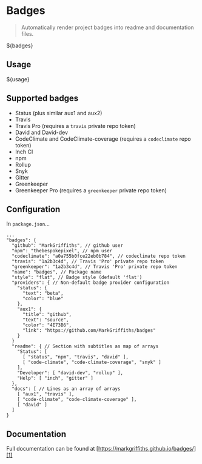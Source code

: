 # Badges

> Automatically render project badges into readme and documentation files.

${badges}

## Usage
${usage}

## Supported badges

- Status (plus similar aux1 and aux2)
- Travis
- Travis Pro (requires a `travis` private repo token)
- David and David-dev
- CodeClimate and CodeClimate-coverage (requires a `codeclimate` repo token)
- Inch CI
- npm
- Rollup
- Snyk
- Gitter
- Greenkeeper
- Greenkeeper Pro (requires a `greenkeeper` private repo token)

## Configuration

In `package.json`...

```
...
"badges": {
  "github": "MarkGriffiths", // github user
  "npm": "thebespokepixel", // npm user
  "codeclimate": "a0a755b0fce22eb0b784", // codeclimate repo token
  "travis": "1a2b3c4d", // Travis 'Pro' private repo token
  "greenkeeper": "1a2b3c4d", // Travis 'Pro' private repo token
  "name": "badges", // Package name
  "style": "flat", // Badge style (default 'flat')
  "providers": { // Non-default badge provider configuration
    "status": {
      "text": "beta",
      "color": "blue"
    },
    "aux1": {
      "title": "github",
      "text": "source",
      "color": "4E73B6",
      "link": "https://github.com/MarkGriffiths/badges"
    }
  }
  "readme": { // Section with subtitles as map of arrays
    "Status": [
      [ "status", "npm", "travis", "david" ],
      [ "code-climate", "code-climate-coverage", "snyk" ]
    ],
    "Developer": [ "david-dev", "rollup" ],
    "Help": [ "inch", "gitter" ]
  },
  "docs": [ // Lines as an array of arrays
    [ "aux1", "travis" ],
    [ "code-climate", "code-climate-coverage" ],
    [ "david" ]
  ]
}
```

## Documentation
Full documentation can be found at [https://markgriffiths.github.io/badges/][1]

[1]: https://markgriffiths.github.io/badges/

